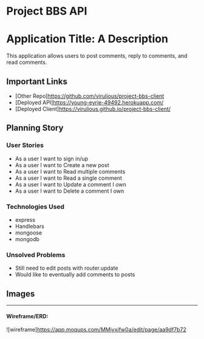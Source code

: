 # Project BBS API

# Application Title: A Description

This application allows users to
post comments, reply to comments,
and read comments.

## Important Links

- [Other Repo]https://github.com/virulious/project-bbs-client
- [Deployed API]https://young-eyrie-49492.herokuapp.com/
- [Deployed Client]https://virulious.github.io/project-bbs-client/

## Planning Story



### User Stories

- As a user I want to sign in/up
- As a user I want to Create a new post
- As a user I want to Read multiple comments
- As a user I want to Read a single comment
- As a user I want to Update a comment I own
- As a user I want to Delete a comment I own

### Technologies Used

- express
- Handlebars
- mongoose
- mongodb

### Unsolved Problems

- Still need to edit posts with router.update
- Would like to eventually add comments to posts

## Images

---

#### Wireframe/ERD:
![wireframe]https://app.moqups.com/MMiyxifw0a/edit/page/aa9df7b72

